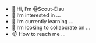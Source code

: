- 👋 Hi, I’m @Scout-Elsu
- 👀 I’m interested in ...
- 🌱 I’m currently learning ...
- 💞️ I’m looking to collaborate on ...
- 📫 How to reach me ...

<!---
Scout-Elsu/Scout-Elsu is a ✨ special ✨ repository because its `README.md` (this file) appears on your GitHub profile.
You can click the Preview link to take a look at your changes.
--->
